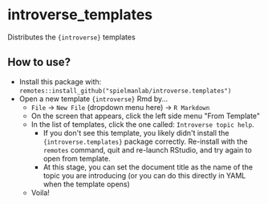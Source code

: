 # introverse_templates
Distributes the `{introverse}` templates 


## How to use?

+ Install this package with: `remotes::install_github("spielmanlab/introverse.templates")`
+ Open a new template `{introverse}` Rmd by...
  + `File` -> `New File` (dropdown menu here) -> `R Markdown`
  + On the screen that appears, click the left side menu "From Template"
  + In the list of templates, click the one called: `Introverse topic help`. 
    + If you don't see this template, you likely didn't install the `{introverse.templates}` package correctly. Re-install with the `remotes` command, quit and re-launch RStudio, and try again to open from template.
    + At this stage, you can set the document title as the name of the topic you are introducing (or you can do this directly in YAML when the template opens)
  + Voila!
